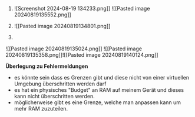 1. ![Screenshot 2024-08-19 134233.png]]
![[Pasted image 20240819135552.png]]

2. ![[Pasted image 20240819134801.png]]
3. 
![[Pasted image 20240819135024.png]]
![[Pasted image 20240819135358.png]]![[Pasted image 20240819140124.png]]

**Überlegung zu Fehlermeldungen**
- es könnte sein dass es Grenzen gibt und diese nicht von einer virtuellen Umgebung überschritten werden darf
- es hat ein physisches "Budget" an RAM auf meinem Gerät und dieses kann nicht überschritten werden.
- möglicherweise gibt es eine Grenze, welche man anpassen kann um mehr RAM zuzuteilen.
